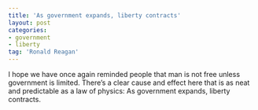 ```yaml
---
title: 'As government expands, liberty contracts'
layout: post
categories:
- government
- liberty
tag: 'Ronald Reagan'
---
```


I hope we have once again reminded people that man is not free unless government is limited. There’s a clear cause and effect here that is as neat and predictable as a law of physics: As government expands, liberty contracts.
